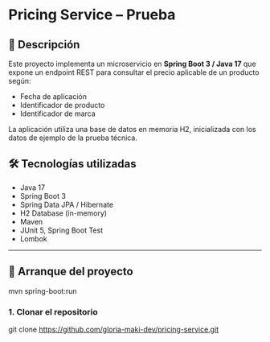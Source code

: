 # Pricing Service – Prueba

## 📖 Descripción
Este proyecto implementa un microservicio en **Spring Boot 3 / Java 17** que expone un endpoint REST para consultar el precio aplicable de un producto según:
- Fecha de aplicación
- Identificador de producto
- Identificador de marca

La aplicación utiliza una base de datos en memoria H2, inicializada con los datos de ejemplo de la prueba técnica.

## 🛠️ Tecnologías utilizadas
- Java 17
- Spring Boot 3
- Spring Data JPA / Hibernate
- H2 Database (in-memory)
- Maven
- JUnit 5, Spring Boot Test
- Lombok

---

## 🚀 Arranque del proyecto
mvn spring-boot:run

### 1. Clonar el repositorio

git clone https://github.com/gloria-maki-dev/pricing-service.git
